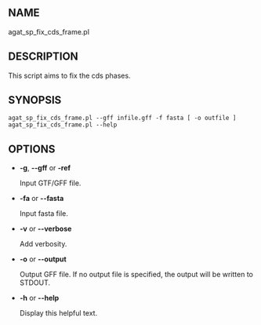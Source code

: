 ## NAME

agat\_sp\_fix\_cds\_frame.pl

## DESCRIPTION

This script aims to fix the cds phases.

## SYNOPSIS

```
agat_sp_fix_cds_frame.pl --gff infile.gff -f fasta [ -o outfile ]
agat_sp_fix_cds_frame.pl --help
```

## OPTIONS

- **-g**, **--gff** or **-ref**

    Input GTF/GFF file.

- **-fa** or **--fasta**

    Input fasta file.

- **-v** or **--verbose**

    Add verbosity.

- **-o** or **--output**

    Output GFF file.  If no output file is specified, the output will be
    written to STDOUT.

- **-h** or **--help**

    Display this helpful text.

